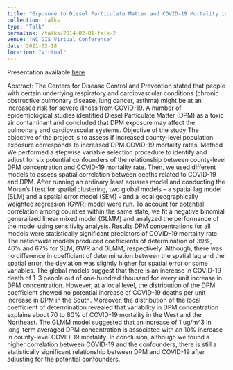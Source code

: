 ```yaml
---
title: "Exposure to Diesel Particulate Matter and COVID-19 Mortality in the Continental United States"
collection: talks
type: "Talk"
permalink: /talks/2014-02-01-talk-2
venue: "NC GIS Virtual Conference"
date: 2021-02-18
location: "Virtual"
---
```


Presentation available [here](https://www.youtube.com/c/NCGISConference/videos)

Abstract: The Centers for Disease Control and Prevention stated that people with certain underlying respiratory and cardiovascular conditions (chronic obstructive pulmonary disease, lung cancer, asthma) might be at an increased risk for severe illness from COVID-19. A number of epidemiological studies identified Diesel Particulate Matter (DPM) as a toxic air contaminant and concluded that DPM exposure may affect the pulmonary and cardiovascular systems. Objective of the study The objective of the project is to assess if increased county-level population exposure corresponds to increased DPM COVID-19 mortality rates. Method We performed a stepwise variable selection procedure to identify and adjust for six potential confounders of the relationship between county-level DPM concentration and COVID-19 mortality rate. Then, we used different models to assess spatial correlation between deaths related to COVID-19 and DPM. After running an ordinary least squares model and conducting the Moran’s I test for spatial clustering, two global models – a spatial lag model (SLM) and a spatial error model (SEM) - and a local geographically weighted regression (GWR) model were run. To account for potential correlation among counties within the same state, we fit a negative binomial generalized linear mixed model (GLMM) and analyzed the performance of the model using sensitivity analysis. Results DPM concentrations for all models were statistically significant predictors of COVID-19 mortality rate. The nationwide models produced coefficients of determination of 39%, 46% and 67% for SLM, GWR and GLMM, respectively. Although, there was no difference in coefficient of determination between the spatial lag and the spatial error, the deviation was slightly higher for spatial error or some variables. The global models suggest that there is an increase in COVID-19 death of 1-3 people out of one-hundred thousand for every unit increase in DPM concentration. However, at a local level, the distribution of the DPM coefficient showed no potential increase of COVID-19 deaths per unit increase in DPM in the South. Moreover, the distribution of the local coefficient of determination revealed that variability in DPM concentration explains about 70 to 80% of COVID-19 mortality in the West and the Northeast. The GLMM model suggested that an increase of 1 ug/m^3 in long-term averaged DPM concentration is associated with an 10% increase in county-level COVID-19 mortality. In conclusion, although we found a higher correlation between COVID-19 and the confounders, there is still a statistically significant relationship between DPM and COVID-19 after adjusting for the potential confounders.
